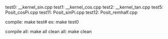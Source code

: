 test0: __kernel_sin.cpp
test1: __kernel_cos.cpp
test2: __kernel_tan.cpp
test5: Posit_cosPi.cpp
test11: Posit_sinPi.cpp
test12: Posit_remhalf.cpp

compile: make test#
ex: make test0

compile all: make all
clean all: make clean
